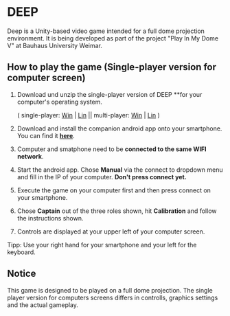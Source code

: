 # DEEP
Deep is a Unity-based video game intended for a full dome projection environment. It is being developed as part of the project "Play In My Dome V" at Bauhaus University Weimar.


## How to play the game (Single-player version for computer screen) 

 1. Download und unzip the single-player version of DEEP **for your computer's operating system.

	( single-player: [Win](https://github.com/chillpert/deep/releases/download/v1.0/DeepWindowsSP.rar) | [Lin](https://github.com/chillpert/deep/releases/download/v1.0/DeepLinuxSP.rar) || multi-player: [Win](https://github.com/chillpert/deep/releases/download/v1.0/DeepWindowsMP.rar) | [Lin](https://github.com/chillpert/deep/releases/download/v1.0/DeepLinuxMP.rar) )
 2. Download and install the companion android app onto your smartphone. You can find it **[here](https://github.com/chillpert/unity-phone-controller/releases/download/2.2.3/deep-phone-controller.apk)**.
 3. Computer and  smatphone need to be **connected to the same WIFI network**.
 4. Start the android app. Chose **Manual** via the connect to dropdown menu and fill in the IP of your computer. **Don't press connect yet.**
 5.  Execute the game on your computer first and then press connect on your smartphone.
 6. Chose **Captain** out of the three roles shown, hit **Calibration** and follow the instructions shown.
 8. Controls are displayed at your upper left of your computer screen.

Tipp: Use your right hand for your smartphone and your left for the keyboard. 


## Notice
This game is designed to be played on a full dome projection. The single player version for computers screens differs in controlls, graphics settings and the actual gameplay.

